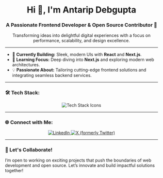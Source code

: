 <h1 align="center">Hi 👋, I'm Antarip Debgupta</h1>
<h3 align="center">A Passionate Frontend Developer & Open Source Contributor 🚀</h3>

<p align="center">
  Transforming ideas into delightful digital experiences with a focus on performance, scalability, and design excellence.
</p>

---

- 🔭 **Currently Building:** Sleek, modern UIs with <strong>React</strong> and <strong>Next.js</strong>.
- 🌱 **Learning Focus:** Deep diving into <strong>Next.js</strong> and exploring modern web architectures.
- 💡 **Passionate About:** Tailoring cutting-edge frontend solutions and integrating seamless backend services.

---

### 🛠️ Tech Stack:
<p align="center">
  <img src="https://skillicons.dev/icons?i=react,nextjs,tailwind,scss,firebase,appwrite,astro,bash" alt="Tech Stack Icons" />
</p>

---

### 🌐 Connect with Me:
<p align="center">
  <a href="https://linkedin.com/in/antaripd" target="_blank">
    <img src="https://img.shields.io/badge/-LinkedIn-0A66C2?style=for-the-badge&logo=linkedin&logoColor=white" alt="LinkedIn" />
  </a>
  <a href="https://x.com/antarip_d" target="_blank">
    <img src="https://img.shields.io/badge/-X-1DA1F2?style=for-the-badge&logo=twitter&logoColor=white" alt="X (formerly Twitter)" />
  </a>
</p>

---

### 🤝 Let's Collaborate!
I’m open to working on exciting projects that push the boundaries of web development and open source. Let’s innovate and build impactful solutions together! 
